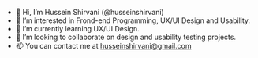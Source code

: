 - 👋 Hi, I’m Hussein Shirvani (@husseinshirvani)
- 👀 I’m interested in Frond-end Programming, UX/UI Design and Usability.
- 🌱 I’m currently learning UX/UI Design.
- 💞️ I’m looking to collaborate on design and usability testing projects.
- 📫 You can contact me at husseinshirvani@gmail.com
